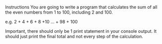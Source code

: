 Instructions
You are going to write a program that calculates the sum of all the even numbers from 1 to 100, including 2 and 100.

e.g. 2 + 4 + 6 + 8 +10 ... + 98 + 100

Important, there should only be 1 print statement in your console output. It should just print the final total and not every step of the calculation.

